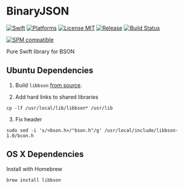# BinaryJSON
[![Swift](https://img.shields.io/badge/swift-2.2-orange.svg?style=flat)](https://developer.apple.com/swift/)
[![Platforms](https://img.shields.io/badge/platform-osx%20%7C%20linux-lightgrey.svg)](https://www.swift.org)
[![License MIT](https://img.shields.io/badge/License-MIT-blue.svg?style=flat)](https://tldrlegal.com/license/mit-license)
[![Release](https://img.shields.io/github/release/pureswift/BinaryJSON.svg)](https://github.com/PureSwift/BinaryJSON/releases)
[![Build Status](https://travis-ci.org/Danappelxx/BinaryJSON.svg?branch=master)](https://travis-ci.org/PureSwift/BinaryJSON)

[![SPM compatible](https://img.shields.io/badge/SPM-compatible-4BC51D.svg?style=flat)](https://github.com/apple/swift-package-manager)

Pure Swift library for BSON

## Ubuntu Dependencies

1. Build ```libbson``` [from source](https://github.com/mongodb/libbson).

2. Add hard links to shared libraries
```
cp -lf /usr/local/lib/libbson* /usr/lib
```
3. Fix header
```
sudo sed -i 's/<bson.h>/"bson.h"/g' /usr/local/include/libbson-1.0/bcon.h
```

## OS X Dependencies

Install with Homebrew

```brew install libbson```

